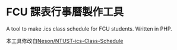 #	FCU 課表行事曆製作工具

A tool to make .ics class schedule for FCU students. Written in PHP.

本工具修改自[Neson/NTUST-ics-Class-Schedule](https://github.com/Neson/NTUST-ics-Class-Schedule)